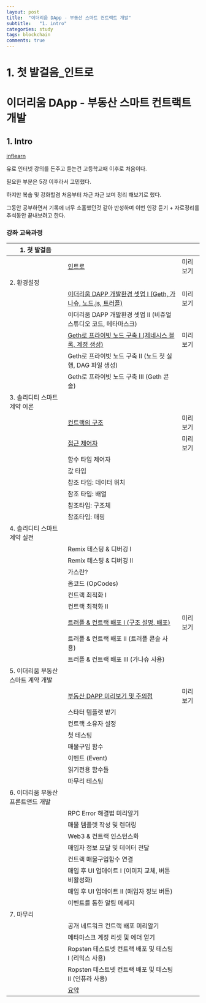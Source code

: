 ```yaml
---
layout: post
title:  "이더리움 DApp - 부동산 스마트 컨트랙트 개발"
subtitle:   "1. intro"
categories: study
tags: blockchain
comments: true
---
```


# 1. 첫 발걸음_인트로

# 이더리움 DApp - 부동산 스마트 컨트랙트 개발

## 1. Intro



[inflearn](https://www.inflearn.com/course/blockchain-%EC%9D%B4%EB%8D%94%EB%A6%AC%EC%9B%80-dapp/)

유료 인터넷 강의를 돈주고 듣는건 고등학교때 이후로 처음이다. 

필요한 부분은 5강 이후라서 고민했다.

하지만 복숩 및 강화할겸 처음부터 차근 차근 보며 정리 해보기로 했다. 

그동안 공부하면서 기록에 너무 소홀했던것 같아 반성하며 이번 인강 듣기 + 자료정리를 추석동안 끝내보려고 한다. 





### 강좌 교육과정

| 1. 첫 발걸음                        |                                                              |          |
| ----------------------------------- | ------------------------------------------------------------ | -------- |
|                                     | [인트로](https://www.inflearn.com/unit/%ec%9d%b8%ed%8a%b8%eb%a1%9c-2/) | 미리보기 |
| 2. 환경설정                         |                                                              |          |
|                                     | [이더리움 DAPP 개발환경 셋업 I (Geth, 가나슈, 노드.js, 트러플)](https://www.inflearn.com/unit/%ec%9d%b4%eb%8d%94%eb%a6%ac%ec%9b%80-dapp-%ea%b0%9c%eb%b0%9c%ed%99%98%ea%b2%bd-%ec%85%8b%ec%97%85-i-geth-%ea%b0%80%eb%82%98%ec%8a%88-%eb%85%b8%eb%93%9c-js-%ed%8a%b8%eb%9f%ac%ed%94%8c/) | 미리보기 |
|                                     | 이더리움 DAPP 개발환경 셋업 II (비쥬얼 스튜디오 코드, 메타마스크) |          |
|                                     | [Geth로 프라이빗 노드 구축 I (제네시스 블록, 계정 생성)](https://www.inflearn.com/unit/geth%eb%a1%9c-%ed%94%84%eb%9d%bc%ec%9d%b4%eb%b9%97-%eb%85%b8%eb%93%9c-%ea%b5%ac%ec%b6%95-i-%ec%a0%9c%eb%84%a4%ec%8b%9c%ec%8a%a4-%eb%b8%94%eb%a1%9d-%ea%b3%84%ec%a0%95-%ec%83%9d%ec%84%b1/) | 미리보기 |
|                                     | Geth로 프라이빗 노드 구축 II (노드 첫 실행, DAG 파일 생성)   |          |
|                                     | Geth로 프라이빗 노드 구축 III (Geth 콘솔)                    |          |
| 3. 솔리디티 스마트 계약 이론        |                                                              |          |
|                                     | [컨트랙의 구조](https://www.inflearn.com/unit/%ec%bb%a8%ed%8a%b8%eb%9e%99%ec%9d%98-%ea%b5%ac%ec%a1%b0/) | 미리보기 |
|                                     | [접근 제어자](https://www.inflearn.com/unit/%ec%a0%91%ea%b7%bc-%ec%a0%9c%ec%96%b4%ec%9e%90/) | 미리보기 |
|                                     | 함수 타입 제어자                                             |          |
|                                     | 값 타입                                                      |          |
|                                     | 참조 타입: 데이터 위치                                       |          |
|                                     | 참조 타입: 배열                                              |          |
|                                     | 참조타입: 구조체                                             |          |
|                                     | 참조타입: 매핑                                               |          |
| 4. 솔리디티 스마트 계약 실전        |                                                              |          |
|                                     | Remix 테스팅 & 디버깅 I                                      |          |
|                                     | Remix 테스팅 & 디버깅 II                                     |          |
|                                     | 가스란?                                                      |          |
|                                     | 옵코드 (OpCodes)                                             |          |
|                                     | 컨트랙 최적화 I                                              |          |
|                                     | 컨트랙 최적화 II                                             |          |
|                                     | [트러플 & 컨트랙 배포 I (구조 설명, 배포)](https://www.inflearn.com/unit/%ed%8a%b8%eb%9f%ac%ed%94%8c-%ec%bb%a8%ed%8a%b8%eb%9e%99-%eb%b0%b0%ed%8f%ac-i-%ea%b5%ac%ec%a1%b0-%ec%84%a4%eb%aa%85-%eb%b0%b0%ed%8f%ac/) | 미리보기 |
|                                     | 트러플 & 컨트랙 배포 II (트러플 콘솔 사용)                   |          |
|                                     | 트러플 & 컨트랙 배포 III (가나슈 사용)                       |          |
| 5. 이더리움 부동산 스마트 계약 개발 |                                                              |          |
|                                     | [부동산 DAPP 미리보기 및 주의점](https://www.inflearn.com/unit/%eb%b6%80%eb%8f%99%ec%82%b0-dapp-%eb%af%b8%eb%a6%ac%eb%b3%b4%ea%b8%b0-%eb%b0%8f-%ec%a3%bc%ec%9d%98%ec%a0%90/) | 미리보기 |
|                                     | 스타터 템플렛 받기                                           |          |
|                                     | 컨트랙 소유자 설정                                           |          |
|                                     | 첫 테스팅                                                    |          |
|                                     | 매물구입 함수                                                |          |
|                                     | 이벤트 (Event)                                               |          |
|                                     | 읽기전용 함수들                                              |          |
|                                     | 마무리 테스팅                                                |          |
| 6. 이더리움 부동산 프론트앤드 개발  |                                                              |          |
|                                     | RPC Error 해결법 미리알기                                    |          |
|                                     | 매물 템플렛 작성 및 렌더링                                   |          |
|                                     | Web3 & 컨트랙 인스턴스화                                     |          |
|                                     | 매입자 정보 모달 및 데이터 전달                              |          |
|                                     | 컨트랙 매물구입함수 연결                                     |          |
|                                     | 매입 후 UI 업데이트 I (이미지 교체, 버튼 비활성화)           |          |
|                                     | 매입 후 UI 업데이트 II (매입자 정보 버튼)                    |          |
|                                     | 이벤트를 통한 알림 메세지                                    |          |
| 7. 마무리                           |                                                              |          |
|                                     | 공개 네트워크 컨트랙 배포 미리알기                           |          |
|                                     | 메타마스크 계정 리셋 및 에더 얻기                            |          |
|                                     | Ropsten 테스트넷 컨트랙 배포 및 테스팅 I (리믹스 사용)       |          |
|                                     | Ropsten 테스트넷 컨트랙 배포 및 테스팅 II (인퓨라 사용)      |          |
|                                     | [요약](https://www.inflearn.com/unit/%ec%9a%94%ec%95%bd/)    |          |